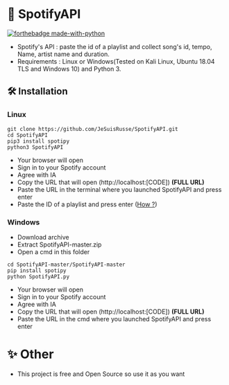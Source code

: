 # 🎼 SpotifyAPI
[![forthebadge made-with-python](http://ForTheBadge.com/images/badges/made-with-python.svg)](https://www.python.org/)
* Spotify's API : paste the id of a playlist and collect song's id, tempo, Name, artist name and duration.
* Requirements : Linux or Windows(Tested on Kali Linux, Ubuntu 18.04 TLS and Windows 10) and Python 3.
## 🛠 Installation
### Linux
```
git clone https://github.com/JeSuisRusse/SpotifyAPI.git
cd SpotifyAPI
pip3 install spotipy
python3 SpotifyAPI
```
* Your browser will open
* Sign in to your Spotify account
* Agree with IA
* Copy the URL that will open (http://localhost:[CODE]) **(FULL URL)**
* Paste the URL in the terminal where you launched SpotifyAPI and press enter
* Paste the ID of a playlist and press enter (<a href="https://github.com/JeSuisRusse/SpotifyAPI/wiki/How-to-have-the-playlist's-ID-on-Spotify">How ?</a>)
### Windows
* Download archive
* Extract SpotifyAPI-master.zip
* Open a cmd in this folder
```
cd SpotifyAPI-master/SpotifyAPI-master
pip install spotipy
python SpotifyAPI.py
```
* Your browser will open
* Sign in to your Spotify account
* Agree with IA
* Copy the URL that will open (http://localhost:[CODE]) **(FULL URL)**
* Paste the URL in the cmd where you launched SpotifyAPI and press enter
# ✨ Other 
* This project is free and Open Source so use it as you want 
